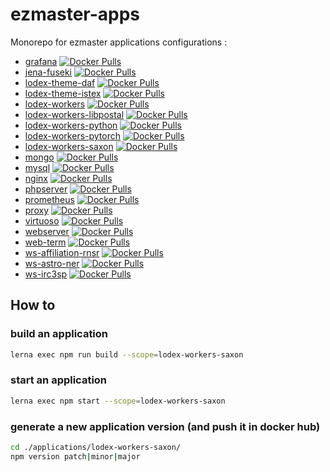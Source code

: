 # ezmaster-apps

Monorepo for ezmaster applications configurations :

- [grafana](./applications/grafana/) [![Docker Pulls](https://img.shields.io/docker/pulls/inistcnrs/ezmaster-grafana.svg)](https://registry.hub.docker.com/r/inistcnrs/ezmaster-grafana/)
- [jena-fuseki](./applications/jena-fuseki/) [![Docker Pulls](https://img.shields.io/docker/pulls/inistcnrs/ezmaster-jena-fuseki.svg)](https://registry.hub.docker.com/r/inistcnrs/ezmaster-jena-fuseki/)
- [lodex-theme-daf](./applications/lodex-theme-daf/) [![Docker Pulls](https://img.shields.io/docker/pulls/inistcnrs/lodex-theme-daf.svg)](https://registry.hub.docker.com/r/inistcnrs/lodex-theme-daf/)
- [lodex-theme-istex](./applications/lodex-theme-istex/) [![Docker Pulls](https://img.shields.io/docker/pulls/inistcnrs/lodex-theme-istex.svg)](https://registry.hub.docker.com/r/inistcnrs/lodex-theme-istex/)
- [lodex-workers](./applications/lodex-workers/) [![Docker Pulls](https://img.shields.io/docker/pulls/inistcnrs/lodex-workers.svg)](https://registry.hub.docker.com/r/inistcnrs/lodex-workers/)
- [lodex-workers-libpostal](./applications/lodex-workers-libpostal/) [![Docker Pulls](https://img.shields.io/docker/pulls/inistcnrs/ezmaster-libpostal.svg)](https://registry.hub.docker.com/r/inistcnrs/ezmaster-libpostal/)
- [lodex-workers-python](./applications/lodex-workers-python/) [![Docker Pulls](https://img.shields.io/docker/pulls/inistcnrs/lodex-workers-python.svg)](https://registry.hub.docker.com/r/inistcnrs/lodex-workers-python/)
- [lodex-workers-pytorch](./applications/lodex-workers-pytorch/) [![Docker Pulls](https://img.shields.io/docker/pulls/inistcnrs/lodex-workers-pytorch.svg)](https://registry.hub.docker.com/r/inistcnrs/lodex-workers-pytorch/)
- [lodex-workers-saxon](./applications/lodex-workers-saxon/) [![Docker Pulls](https://img.shields.io/docker/pulls/inistcnrs/lodex-workers-saxon.svg)](https://registry.hub.docker.com/r/inistcnrs/lodex-workers-saxon/)
- [mongo](./applications/mongo/) [![Docker Pulls](https://img.shields.io/docker/pulls/inistcnrs/ezmaster-mongo.svg)](https://registry.hub.docker.com/r/inistcnrs/ezmaster-mongo/)
- [mysql](./applications/mysql/) [![Docker Pulls](https://img.shields.io/docker/pulls/inistcnrs/ezmaster-mysql.svg)](https://registry.hub.docker.com/r/inistcnrs/ezmaster-mysql/)
- [nginx](./applications/nginx/) [![Docker Pulls](https://img.shields.io/docker/pulls/inistcnrs/ezmaster-nginx.svg)](https://registry.hub.docker.com/r/inistcnrs/ezmaster-nginx/)
- [phpserver](./applications/phpserver/) [![Docker Pulls](https://img.shields.io/docker/pulls/inistcnrs/ezmaster-phpserver.svg)](https://registry.hub.docker.com/r/inistcnrs/ezmaster-phpserver/)
- [prometheus](./applications/prometheus/) [![Docker Pulls](https://img.shields.io/docker/pulls/inistcnrs/ezmaster-prometheus.svg)](https://registry.hub.docker.com/r/inistcnrs/ezmaster-prometheus/)
- [proxy](./applications/proxy/) [![Docker Pulls](https://img.shields.io/docker/pulls/inistcnrs/ezmaster-proxy.svg)](https://registry.hub.docker.com/r/inistcnrs/ezmaster-proxy/)
- [virtuoso](./applications/virtuoso/) [![Docker Pulls](https://img.shields.io/docker/pulls/inistcnrs/ezmaster-virtuoso.svg)](https://registry.hub.docker.com/r/inistcnrs/ezmaster-virtuoso/)
- [webserver](./applications/webserver/) [![Docker Pulls](https://img.shields.io/docker/pulls/inistcnrs/ezmaster-webserver.svg)](https://registry.hub.docker.com/r/inistcnrs/ezmaster-webserver/)
- [web-term](./applications/web-term/) [![Docker Pulls](https://img.shields.io/docker/pulls/inistcnrs/ezmaster-web-term.svg)](https://registry.hub.docker.com/r/inistcnrs/ezmaster-web-term/)
- [ws-affiliation-rnsr](./applications/ws-affiliation-rnsr/) [![Docker Pulls](https://img.shields.io/docker/pulls/inistcnrs/ws-affiliation-rnsr.svg)](https://registry.hub.docker.com/r/inistcnrs/ws-affiliation-rnsr/)
- [ws-astro-ner](./applications/ws-astro-ner/) [![Docker Pulls](https://img.shields.io/docker/pulls/inistcnrs/ws-astro-ner.svg)](https://registry.hub.docker.com/r/inistcnrs/ws-astro-ner/)
- [ws-irc3sp](./applications/ws-irc3sp/) [![Docker Pulls](https://img.shields.io/docker/pulls/inistcnrs/ws-irc3sp.svg)](https://registry.hub.docker.com/r/inistcnrs/ws-irc3sp/)

## How to

### build an application

```bash
lerna exec npm run build --scope=lodex-workers-saxon
```

### start an application

```bash
lerna exec npm start --scope=lodex-workers-saxon
```

### generate a new application version (and push it in docker hub)

```bash
cd ./applications/lodex-workers-saxon/
npm version patch|minor|major
```
